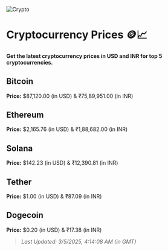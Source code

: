 
![Crypto](https://www.techguide.com.au/wp-content/uploads/2020/11/crypto3.jpeg)

# Cryptocurrency Prices 🪙📈

#### Get the latest cryptocurrency prices in USD and INR for top 5 cryptocurrencies.

## Bitcoin

**Price:** $87,120.00 (in USD) & ₹75,89,951.00 (in INR)

## Ethereum

**Price:** $2,165.76 (in USD) & ₹1,88,682.00 (in INR)

## Solana

**Price:** $142.23 (in USD) & ₹12,390.81 (in INR)

## Tether

**Price:** $1.00 (in USD) & ₹87.09 (in INR)

## Dogecoin

**Price:** $0.20 (in USD) & ₹17.38 (in INR)

> _Last Updated: 3/5/2025, 4:14:08 AM (in GMT)_

